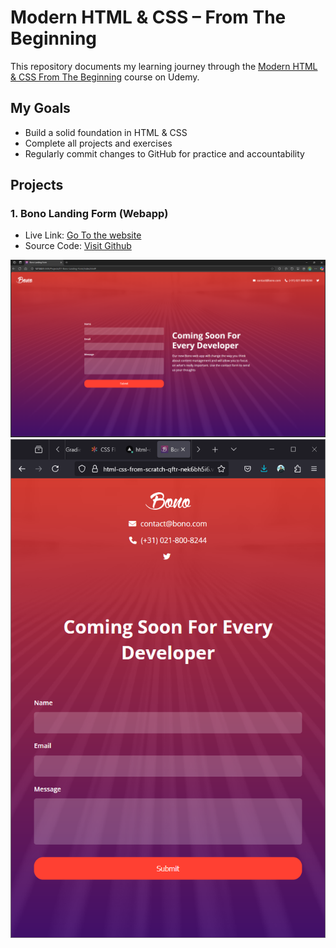 # Modern HTML & CSS – From The Beginning

This repository documents my learning journey through the [Modern HTML & CSS From The Beginning](https://www.udemy.com/course/modern-html-css-from-the-beginning/) course on Udemy.


## My Goals

- Build a solid foundation in HTML & CSS
- Complete all projects and exercises
- Regularly commit changes to GitHub for practice and accountability

## Projects
### 1. Bono Landing Form (Webapp)
- Live Link: [Go To the website](https://html-css-from-scratch-qftr-nek6bh5i6.vercel.app/)
- Source Code: [Visit Github](https://github.com/capt-farvez/html-css-from-scratch/tree/main/Projects/01-Bono-Landing-Form)

![Project 1- PC View](Screenshots/image-Project1-1.png)
![Project 1- Mobile View](Screenshots/image-Project1-2.png)